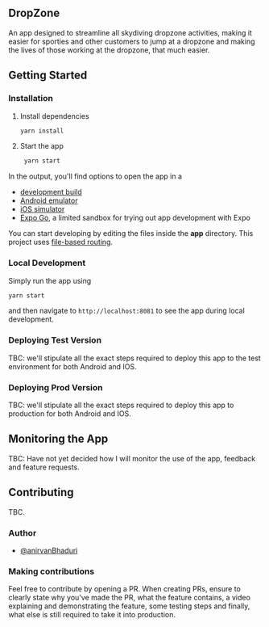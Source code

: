 ## DropZone

An app designed to streamline all skydiving dropzone activities, making it
easier for sporties and other customers to jump at a dropzone and making the lives
of those working at the dropzone, that much easier.

## Getting Started

### Installation

1. Install dependencies

   ```bash
   yarn install
   ```

2. Start the app

   ```bash
    yarn start
   ```

In the output, you'll find options to open the app in a

- [development build](https://docs.expo.dev/develop/development-builds/introduction/)
- [Android emulator](https://docs.expo.dev/workflow/android-studio-emulator/)
- [iOS simulator](https://docs.expo.dev/workflow/ios-simulator/)
- [Expo Go](https://expo.dev/go), a limited sandbox for trying out app development with Expo

You can start developing by editing the files inside the **app** directory. This project uses [file-based routing](https://docs.expo.dev/router/introduction).

### Local Development

Simply run the app using 

```bash
yarn start
```

and then navigate to `http://localhost:8081` to see the app during local development.

### Deploying Test Version

TBC: we'll stipulate all the exact steps required to deploy this app to the test environment
for both Android and IOS.

### Deploying Prod Version

TBC: we'll stipulate all the exact steps required to deploy this app to production
for both Android and IOS.

## Monitoring the App

TBC: Have not yet decided how I will monitor the use of the app, feedback and feature requests.

## Contributing

TBC.

### Author

- [@anirvanBhaduri](https://github.com/anirvanBhaduri)

### Making contributions

Feel free to contribute by opening a PR. When creating PRs, ensure to clearly state why you've made the PR,
what the feature contains, a video explaining and demonstrating the feature, some testing steps and finally, what else is
still required to take it into production.
